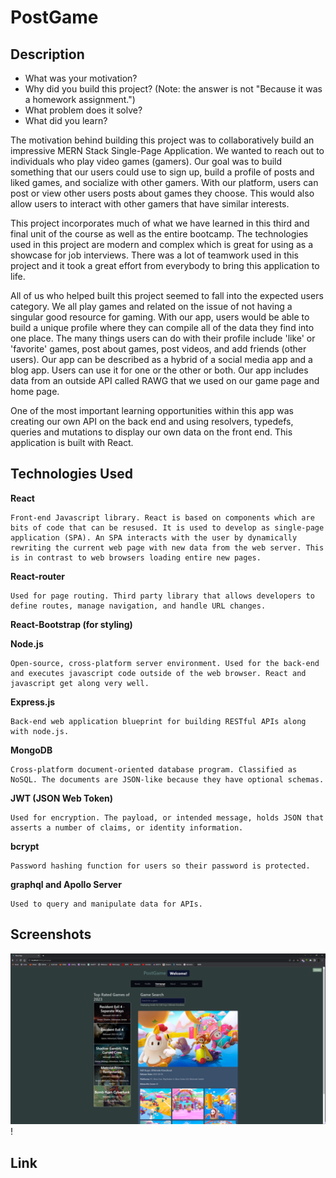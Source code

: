 # PostGame

## Description
- What was your motivation?
- Why did you build this project? (Note: the answer is not "Because it was a homework assignment.")
- What problem does it solve?
- What did you learn?

The motivation behind building this project was to collaboratively build an impressive MERN Stack Single-Page Application. We wanted to reach out to individuals who play video games (gamers). Our goal was to build something that our users could use to sign up, build a profile of posts and liked games, and socialize with other gamers. With our platform, users can post or view other users posts about games they choose. This would also allow users to interact with other gamers that have similar interests.

This project incorporates much of what we have learned in this third and final unit of the course as well as the entire bootcamp. The technologies used in this project are modern and complex which is great for using as a showcase for job interviews. There was a lot of teamwork used in this project and it took a great effort from everybody to bring this application to life.

All of us who helped built this project seemed to fall into the expected users category. We all play games and related on the issue of not having a singular good resource for gaming. With our app, users would be able to build a unique profile where they can compile all of the data they find into one place. The many things users can do with their profile include 'like' or 'favorite' games, post about games, post videos, and add friends (other users). Our app can be described as a hybrid of a social media app and a blog app. Users can use it for one or the other or both. Our app includes data from an outside API called RAWG that we used on our game page and home page.

One of the most important learning opportunities within this app was creating our own API on the back end and using resolvers, typedefs, queries and mutations to display our own data on the front end. This application is built with React.

## Technologies Used

**React**

    Front-end Javascript library. React is based on components which are bits of code that can be resused. It is used to develop as single-page application (SPA). An SPA interacts with the user by dynamically rewriting the current web page with new data from the web server. This is in contrast to web browsers loading entire new pages.

**React-router**

    Used for page routing. Third party library that allows developers to define routes, manage navigation, and handle URL changes. 

**React-Bootstrap (for styling)**

**Node.js**

    Open-source, cross-platform server environment. Used for the back-end and executes javascript code outside of the web browser. React and javascript get along very well.

**Express.js**

    Back-end web application blueprint for building RESTful APIs along with node.js.

**MongoDB**

    Cross-platform document-oriented database program. Classified as NoSQL. The documents are JSON-like because they have optional schemas.

**JWT (JSON Web Token)**

    Used for encryption. The payload, or intended message, holds JSON that asserts a number of claims, or identity information.

**bcrypt**

    Password hashing function for users so their password is protected.

**graphql and Apollo Server**

    Used to query and manipulate data for APIs.


## Screenshots

![screenshot page 3](./images/project3img1.PNG)!

## Link